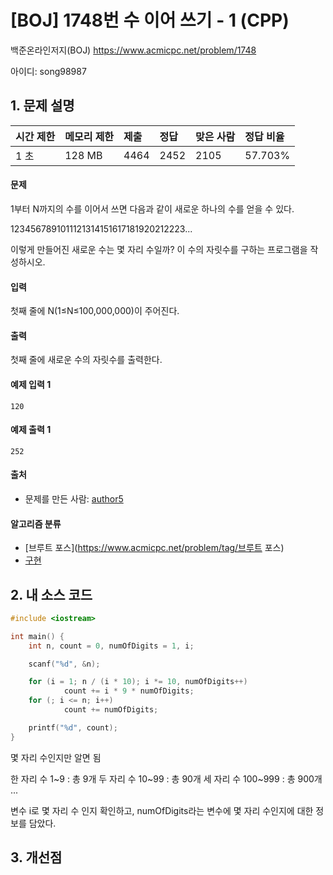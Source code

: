 # [BOJ] 1748번 수 이어 쓰기 - 1 (CPP)

백준온라인저지(BOJ) https://www.acmicpc.net/problem/1748

아이디: song98987



## 1. 문제 설명

| 시간 제한 | 메모리 제한 | 제출 | 정답 | 맞은 사람 | 정답 비율 |
| :-------- | :---------- | :--- | :--- | :-------- | :-------- |
| 1 초      | 128 MB      | 4464 | 2452 | 2105      | 57.703%   |

#### 문제

1부터 N까지의 수를 이어서 쓰면 다음과 같이 새로운 하나의 수를 얻을 수 있다.

1234567891011121314151617181920212223...

이렇게 만들어진 새로운 수는 몇 자리 수일까? 이 수의 자릿수를 구하는 프로그램을 작성하시오.

#### 입력

첫째 줄에 N(1≤N≤100,000,000)이 주어진다.

#### 출력

첫째 줄에 새로운 수의 자릿수를 출력한다.



#### 예제 입력 1

```
120
```

#### 예제 출력 1

```
252
```



#### 출처

- 문제를 만든 사람: [author5](https://www.acmicpc.net/user/author5)

#### 알고리즘 분류

- [브루트 포스](https://www.acmicpc.net/problem/tag/브루트 포스)
- [구현](https://www.acmicpc.net/problem/tag/구현)



## 2. 내 소스 코드

```C++
#include <iostream>

int main() {
	int n, count = 0, numOfDigits = 1, i;

	scanf("%d", &n);

	for (i = 1; n / (i * 10); i *= 10, numOfDigits++)
			count += i * 9 * numOfDigits;
	for (; i <= n; i++)
			count += numOfDigits;

	printf("%d", count);
}
```

몇 자리 수인지만 알면 됨

한 자리 수 1~9 : 총 9개
두 자리 수 10~99 : 총 90개
세 자리 수 100~999 : 총 900개
...

변수 i로 몇 자리 수 인지 확인하고, numOfDigits라는 변수에 몇 자리 수인지에 대한 정보를 담았다. 



## 3. 개선점

